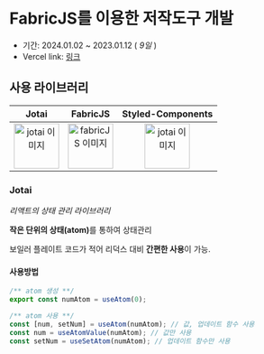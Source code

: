 # FabricJS를 이용한 저작도구 개발

- 기간: 2024.01.02 ~ 2023.01.12 (<i> 9일 </i>)
- Vercel link: <a href="https://authoring-tool-tau.vercel.app/" target="_blank">링크</a>

## 사용 라이브러리

|                                                   Jotai                                                   |                                                                        FabricJS                                                                        |                                                          Styled-Components                                                           |
| :-------------------------------------------------------------------------------------------------------: | :----------------------------------------------------------------------------------------------------------------------------------------------------: | :----------------------------------------------------------------------------------------------------------------------------------: |
| <img src="https://storage.googleapis.com/candycode/jotai/jotai-mascot.png" alt="jotai 이미지" width="80"> | <img src="https://d112y698adiu2z.cloudfront.net/photos/production/challenge_photos/000/064/071/datas/full_width.png" alt="fabricJS 이미지" width="80"> | <img src="https://velog.velcdn.com/images/tlsl13/post/da1e4478-6993-430d-930e-d0b0618383e8/image.png" alt="jotai 이미지" width="80"> |

### Jotai

<i>리액트의 상태 관리 라이브러리</i>

<b>작은 단위의 상태(atom)</b>를 통하여 상태관리

보일러 플레이트 코드가 적어 리덕스 대비 <b>간편한 사용</b>이 가능.<br/>

#### 사용방법

```javascript
/** atom 생성 **/
export const numAtom = useAtom(0);

/** atom 사용 **/
const [num, setNum] = useAtom(numAtom); // 값, 업데이트 함수 사용
const num = useAtomValue(numAtom); // 값만 사용
const setNum = useSetAtom(numAtom); // 업데이트 함수만 사용
```
